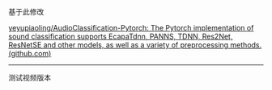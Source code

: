 基于此修改

[yeyupiaoling/AudioClassification-Pytorch: The Pytorch implementation of sound classification supports EcapaTdnn, PANNS, TDNN, Res2Net, ResNetSE and other models, as well as a variety of preprocessing methods. (github.com)](https://github.com/yeyupiaoling/AudioClassification-Pytorch)

---

测试视频版本